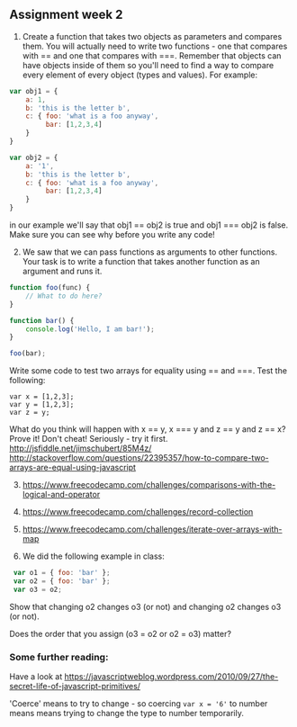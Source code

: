 ## Assignment week 2

1. Create a function that takes two objects as parameters and compares them. You will actually need to write two functions - one that compares with == and one that compares with ===. Remember that objects can have objects inside of them so you'll need to find a way to compare every element of every object (types and values). For example: 

```js
var obj1 = {
    a: 1, 
    b: 'this is the letter b', 
    c: { foo: 'what is a foo anyway', 
         bar: [1,2,3,4]
    }
}

var obj2 = {
    a: '1', 
    b: 'this is the letter b', 
    c: { foo: 'what is a foo anyway', 
         bar: [1,2,3,4]
    }
}
```

in our example we'll say that obj1 == obj2 is true and obj1 === obj2 is false. Make sure you can see why before you write any code!

2. We saw that we can pass functions as arguments to other functions. Your task is to write a function that takes another function as an argument and runs it. 

```js
function foo(func) {
    // What to do here? 
}

function bar() {
    console.log('Hello, I am bar!');
}

foo(bar);
```


Write some code to test two arrays for equality using == and ===. Test the following:
```
var x = [1,2,3];
var y = [1,2,3];
var z = y;
```
What do you think will happen with x == y, x === y and z == y and z == x? Prove it!
Don't cheat! Seriously - try it first. 
http://jsfiddle.net/jimschubert/85M4z/
http://stackoverflow.com/questions/22395357/how-to-compare-two-arrays-are-equal-using-javascript

3. https://www.freecodecamp.com/challenges/comparisons-with-the-logical-and-operator

4. https://www.freecodecamp.com/challenges/record-collection

5. https://www.freecodecamp.com/challenges/iterate-over-arrays-with-map

6. We did the following example in class: 

```js
 var o1 = { foo: 'bar' };
 var o2 = { foo: 'bar' };
 var o3 = o2;
```
Show that changing o2 changes o3 (or not) and changing o2 changes o3 (or not). 

Does the order that you assign (o3 = o2 or o2 = o3) matter? 

### Some further reading: 
Have a look at https://javascriptweblog.wordpress.com/2010/09/27/the-secret-life-of-javascript-primitives/
 
'Coerce' means to try to change - so coercing `var x = '6'` to number means  means trying to change the type to number temporarily. 
